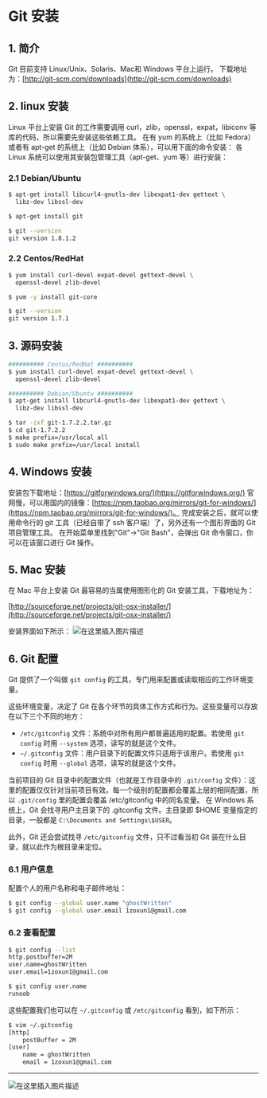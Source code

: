 # Git 安装

## 1. 简介
Git 目前支持 Linux/Unix、Solaris、Mac和 Windows 平台上运行。
下载地址为：[http://git-scm.com/downloads](http://git-scm.com/downloads)

## 2. linux 安装
Linux 平台上安装
Git 的工作需要调用 curl，zlib，openssl，expat，libiconv 等库的代码，所以需要先安装这些依赖工具。
在有 yum 的系统上（比如 Fedora）或者有 apt-get 的系统上（比如 Debian 体系），可以用下面的命令安装：
各 Linux 系统可以使用其安装包管理工具（apt-get、yum 等）进行安装：
### 2.1 Debian/Ubuntu

```bash
$ apt-get install libcurl4-gnutls-dev libexpat1-dev gettext \
  libz-dev libssl-dev

$ apt-get install git

$ git --version
git version 1.8.1.2
```
###  2.2 Centos/RedHat

```bash
$ yum install curl-devel expat-devel gettext-devel \
  openssl-devel zlib-devel

$ yum -y install git-core

$ git --version
git version 1.7.1
```

##  3. 源码安装

```bash
########## Centos/RedHat ##########
$ yum install curl-devel expat-devel gettext-devel \
  openssl-devel zlib-devel

########## Debian/Ubuntu ##########
$ apt-get install libcurl4-gnutls-dev libexpat1-dev gettext \
  libz-dev libssl-dev

$ tar -zxf git-1.7.2.2.tar.gz
$ cd git-1.7.2.2
$ make prefix=/usr/local all
$ sudo make prefix=/usr/local install
```

##  4. Windows 安装
安装包下载地址：[https://gitforwindows.org/](https://gitforwindows.org/)
官网慢，可以用国内的镜像：[https://npm.taobao.org/mirrors/git-for-windows/](https://npm.taobao.org/mirrors/git-for-windows/)。
完成安装之后，就可以使用命令行的 git 工具（已经自带了 ssh 客户端）了，另外还有一个图形界面的 Git 项目管理工具。
在开始菜单里找到"Git"->"Git Bash"，会弹出 Git 命令窗口，你可以在该窗口进行 Git 操作。


##  5. Mac 安装
在 Mac 平台上安装 Git 最容易的当属使用图形化的 Git 安装工具，下载地址为：

[http://sourceforge.net/projects/git-osx-installer/](http://sourceforge.net/projects/git-osx-installer/)

安装界面如下所示：
![在这里插入图片描述](https://img-blog.csdnimg.cn/48583b7722194580a2a8d44a1fcd3b6d.png)

##  6. Git 配置
Git 提供了一个叫做 `git config` 的工具，专门用来配置或读取相应的工作环境变量。

这些环境变量，决定了 Git 在各个环节的具体工作方式和行为。这些变量可以存放在以下三个不同的地方：

 - `/etc/gitconfig` 文件：系统中对所有用户都普遍适用的配置。若使用 `git config` 时用 `--system`
   选项，读写的就是这个文件。
 - `~/.gitconfig` 文件：用户目录下的配置文件只适用于该用户。若使用 `git config` 时用 `--global`
   选项，读写的就是这个文件。

当前项目的 Git 目录中的配置文件（也就是工作目录中的 `.git/config` 文件）：这里的配置仅仅针对当前项目有效。每一个级别的配置都会覆盖上层的相同配置，所以 `.git/config` 里的配置会覆盖 /etc/gitconfig 中的同名变量。
在 Windows 系统上，Git 会找寻用户主目录下的 .gitconfig 文件。主目录即 $HOME 变量指定的目录，一般都是 `C:\Documents and Settings\$USER`。

此外，Git 还会尝试找寻 `/etc/gitconfig` 文件，只不过看当初 Git 装在什么目录，就以此作为根目录来定位。

###  6.1 用户信息
配置个人的用户名称和电子邮件地址：

```bash
$ git config --global user.name "ghostWritten"
$ git config --global user.email 1zoxun1@gmail.com
```
###  6.2 查看配置

```bash
$ git config --list
http.postbuffer=2M
user.name=ghostWritten
user.email=1zoxun1@gmail.com

$ git config user.name
runoob
```
这些配置我们也可以在 `~/.gitconfig` 或 `/etc/gitconfig` 看到，如下所示：

```bash
$ vim ~/.gitconfig 
[http]
    postBuffer = 2M
[user]
    name = ghostWritten
    email = 1zoxun1@gmail.com
```

---

![在这里插入图片描述](https://img-blog.csdnimg.cn/409e253d36e74a148d8c3b46ff1d0d1e.gif#pic_center)
